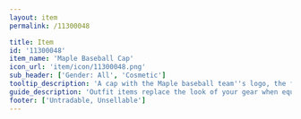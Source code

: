 ```yaml
---
layout: item
permalink: /11300048

title: Item
id: '11300048'
item_name: 'Maple Baseball Cap'
icon_url: 'item/icon/11300048.png'
sub_header: ['Gender: All', 'Cosmetic']
tooltip_description: 'A cap with the Maple baseball team''s logo, the flying star, on it.'
guide_description: 'Outfit items replace the look of your gear when equipped.'
footer: ['Untradable, Unsellable']
---
```

